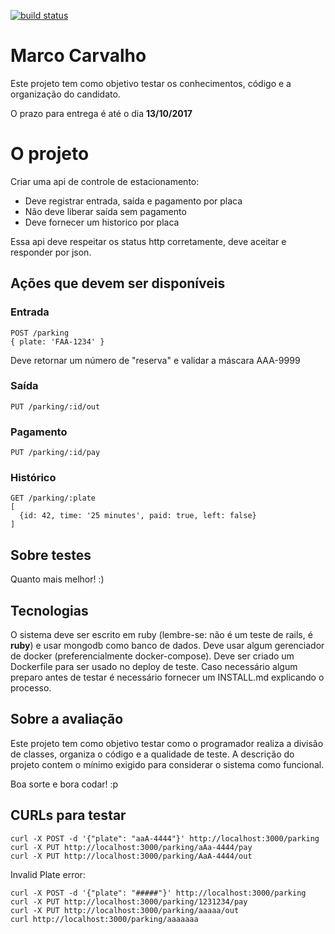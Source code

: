 [![build status](http://gitlab.parafuzo.com/test/marco-carvalho/badges/master/build.svg)](http://gitlab.parafuzo.com/test/marco-carvalho/commits/master)

# Marco Carvalho

Este projeto tem como objetivo testar os conhecimentos, código e a organização do candidato.

O prazo para entrega é até o dia **13/10/2017**

# O projeto

Criar uma api de controle de estacionamento:

  - Deve registrar entrada, saída e pagamento por placa
  - Não deve liberar saída sem pagamento
  - Deve fornecer um historico por placa

Essa api deve respeitar os status http corretamente, deve aceitar e responder por json.

## Ações que devem ser disponíveis

### Entrada

```
POST /parking
{ plate: 'FAA-1234' }
```

Deve retornar um número de "reserva" e validar a máscara AAA-9999

### Saída

```
PUT /parking/:id/out
```

### Pagamento

```
PUT /parking/:id/pay
```

### Histórico

```
GET /parking/:plate
[
  {id: 42, time: '25 minutes', paid: true, left: false}
]
```

## Sobre testes

Quanto mais melhor! :)

## Tecnologias

O sistema deve ser escrito em ruby (lembre-se: não é um teste de rails, é **ruby**) e usar mongodb como banco de dados.
Deve usar algum gerenciador de docker (preferencialmente docker-compose).
Deve ser criado um Dockerfile para ser usado no deploy de teste.
Caso necessário algum preparo antes de testar é necessário fornecer um INSTALL.md explicando o processo.

## Sobre a avaliação

Este projeto tem como objetivo testar como o programador realiza a divisão de classes, organiza o código e a qualidade de teste.
A descrição do projeto contem o mínimo exigido para considerar o sistema como funcional.

Boa sorte e bora codar! :p

## CURLs para testar

```
curl -X POST -d '{"plate": "aaA-4444"}' http://localhost:3000/parking
curl -X PUT http://localhost:3000/parking/aAa-4444/pay
curl -X PUT http://localhost:3000/parking/AaA-4444/out
```

Invalid Plate error:

```
curl -X POST -d '{"plate": "#####"}' http://localhost:3000/parking
curl -X PUT http://localhost:3000/parking/1231234/pay
curl -X PUT http://localhost:3000/parking/aaaaa/out
curl http://localhost:3000/parking/aaaaaaa
```

